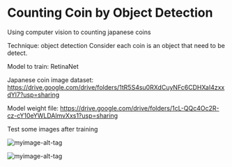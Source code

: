 # Counting Coin by Object Detection

Using computer vision to counting japanese coins

Technique: object detection
Consider each coin is an object that need to be detect.

Model to train: RetinaNet

Japanese coin image dataset: https://drive.google.com/drive/folders/1tR5S4su0RXdCuyNFc6CDHXaI4zxxdYl7?usp=sharing

Model weight file: https://drive.google.com/drive/folders/1cL-QQc4Oc2R-cz-cY10eYWLDAlmvXxs1?usp=sharing

Test some images after training

![myimage-alt-tag](https://github.com/oattao/japan_coin/blob/master/show/Figure_1.png?raw=true)

![myimage-alt-tag](https://github.com/oattao/japan_coin/blob/master/show/Figure_3.png?raw=true)

